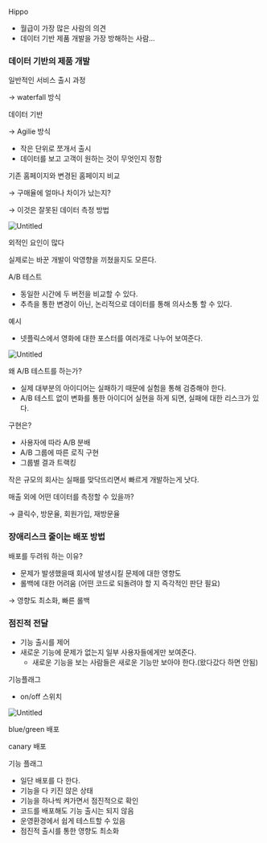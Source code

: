 Hippo

- 월급이 가장 많은 사람의 의견
- 데이터 기반 제품 개발을 가장 방해하는 사람…

### 데이터 기반의 제품 개발

일반적인 서비스 출시 과정

→ waterfall 방식

데이터 기반

→ Agilie 방식

- 작은 단위로 쪼개서 출시
- 데이터를 보고 고객이 원하는 것이 무엇인지 정함

기존 홈페이지와 변경된 홈페이지 비교

→ 구매율에 얼마나 차이가 났는지?

→ 이것은 잘못된 데이터 측정 방법

![Untitled](![1](https://user-images.githubusercontent.com/64204666/194036522-a227d7c0-6f42-4441-84b8-19b5134f9687.png)
)

외적인 요인이 많다

실제로는 바꾼 개발이 악영향을 끼쳤을지도 모른다.

A/B 테스트

- 동일한 시간에 두 버전을 비교할 수 있다.
- 추측을 통한 변경이 아닌, 논리적으로 데이터를 통해 의사소통 할 수 있다.

예시

- 넷플릭스에서 영화에 대한 포스터를 여러개로 나누어 보여준다.

![Untitled](![2](https://user-images.githubusercontent.com/64204666/194036584-396f7efb-4762-42a0-b493-aa5b3e3213c5.png))

왜 A/B 테스트를 하는가?

- 실제 대부분의 아이디어는 실패하기 때문에 실험을 통해 검증해야 한다.
- A/B 테스트 없이 변화를 통한 아이디어 실현을 하게 되면, 실패에 대한 리스크가 있다.

구현은?

- 사용자에 따라 A/B 분배
- A/B 그룹에 따른 로직 구현
- 그룹별 결과 트랙킹

작은 규모의 회사는 실패를 맞닥뜨리면서 빠르게 개발하는게 낫다.

매출 외에 어떤 데이터를 측정할 수 있을까?

→ 클릭수, 방문율, 회원가입, 재방문율

### 장애리스크 줄이는 배포 방법

배포를 두려워 하는 이유?

- 문제가 발생했을때 회사에 발생시킬 문제에 대한 영향도
- 롤백에 대한 어려움 (어떤 코드로 되돌려야 할 지 즉각적인 판단 필요)

→ 영향도 최소화, 빠른 롤백

### 점진적 전달

- 기능 출시를 제어
- 새로운 기능에 문제가 없는지 일부 사용자들에게만 보여준다.
    - 새로운 기능을 보는 사람들은 새로운 기능만 보아야 한다.(왔다갔다 하면 안됨)

기능플래그

- on/off 스위치

![Untitled](![3](https://user-images.githubusercontent.com/64204666/194036637-3e41c564-bc3e-4815-8296-0d196a4e46d3.png))

blue/green 배포

canary 배포

기능 플래그

- 일단 배포를 다 한다.
- 기능을 다 키진 않은 상태
- 기능을 하나씩 켜가면서 점진적으로 확인
- 코드를 배포해도 기능 출시는 되지 않음
- 운영환경에서 쉽게 테스트할 수 있음
- 점진적 출시를 통한 영향도 최소화
